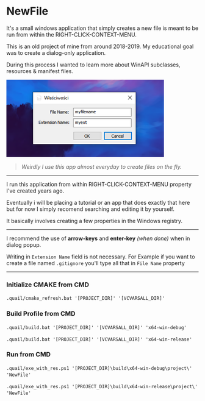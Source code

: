 # NewFile 
It's a small windows application that simply creates a new file is meant to be run from within the RIGHT-CLICK-CONTEXT-MENU.

This is an old project of mine from around 2018-2019. My educational goal was to create a dialog-only application.

During this process I wanted to learn more about WinAPI subclasses, resources & manifest files. 

![alt text](https://github.com/dotBlueShoes/NewFile/blob/master/extras/media1.png?raw=true)

> *Weirdly I use this app almost everyday to create files on the fly.*

---

I run this application from within RIGHT-CLICK-CONTEXT-MENU property I've created years ago.

Eventually i will be placing a tutorial or an app that does exactly that here but for now I simply recomend searching and editing it by yourself. 

It basically involves creating a few properties in the Windows registry.

---

I recommend the use of **arrow-keys** and **enter-key** *(when done)* when in dialog popup.

Writing in `Extension Name` field is not necessary. For Example if you want to create a file named `.gitignore` you'll type all that in `File Name` property

---

### Initialize CMAKE from CMD

`.quail/cmake_refresh.bat '[PROJECT_DIR]' '[VCVARSALL_DIR]'`

### Build Profile from CMD

`.quail/build.bat '[PROJECT_DIR]' '[VCVARSALL_DIR]' 'x64-win-debug'`

`.quail/build.bat '[PROJECT_DIR]' '[VCVARSALL_DIR]' 'x64-win-release'`

### Run from CMD

`.quail/exe_with_res.ps1 '[PROJECT_DIR]\build\x64-win-debug\project\' 'NewFile'`

`.quail/exe_with_res.ps1 '[PROJECT_DIR]\build\x64-win-release\project\' 'NewFile'`
